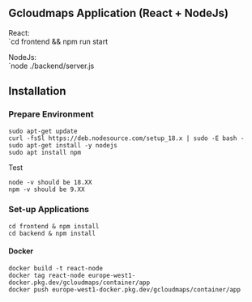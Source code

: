 ## Gcloudmaps Application (React + NodeJs)

React:  
`cd frontend && npm run start  

NodeJs:  
`node ./backend/server.js 

## Installation

### Prepare Environment

```shell
sudo apt-get update
curl -fsSl https://deb.nodesource.com/setup_18.x | sudo -E bash -
sudo apt-get install -y nodejs
sudo apt install npm
```

Test

```shell
node -v should be 18.XX
npm -v should be 9.XX
```

### Set-up Applications

```shell
cd frontend & npm install
cd backend & npm install
```


#### Docker

```shell
docker build -t react-node
docker tag react-node europe-west1-docker.pkg.dev/gcloudmaps/container/app
docker push europe-west1-docker.pkg.dev/gcloudmaps/container/app
```